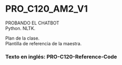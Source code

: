 # PRO_C120_AM2_V1
PROBANDO EL CHATBOT  
Python. NLTK.  
  
Plan de la clase.  
Plantilla de referencia de la maestra.  
  
### Texto en inglés: PRO-C120-Reference-Code
